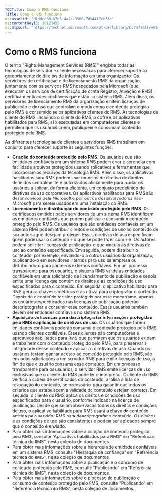 ```yaml
---
TOCTitle: Como o RMS funciona
Title: Como o RMS funciona
ms:assetid: 'd7ddcc38-b7e3-4a2a-9506-7db44f7cb56e'
ms:contentKeyID: 18123855
ms:mtpsurl: 'https://technet.microsoft.com/pt-br/library/Cc747763(v=WS.10)'
---
```


Como o RMS funciona
===================

O termo "Rights Management Services (RMS)" engloba todas as tecnologias de servidor e cliente necessárias para oferecer suporte ao gerenciamento de direitos de informação em uma organização. Os servidores de certificação e de licenciamento RMS da organização, juntamente com os serviços RMS hospedados pela Microsoft (que executam os serviços de certificação de conta Registro, Ativação e RMS), certificam entidades confiáveis que estão no sistema RMS. Além disso, os servidores de licenciamento RMS da organização emitem licenças de publicação e de uso que controlam o modo como o conteúdo protegido pelo RMS é consumido pelos aplicativos clientes do RMS. As tecnologias de cliente do RMS, incluindo o cliente do RMS, o cofre e os aplicativos habilitados para RMS, são executadas em computadores clientes e permitem que os usuários criem, publiquem e consumam conteúdo protegido pelo RMS.

As diferentes tecnologias de clientes e servidores RMS trabalham em conjunto para oferecer suporte às seguintes funções:

-   **Criação do conteúdo protegido pelo RMS**. Os usuários que são entidades confiáveis em um sistema RMS podem criar e gerenciar com facilidade arquivos protegidos usando aplicativos e ferramentas que incorporam os recursos da tecnologia RMS. Além disso, os aplicativos habilitados para RMS podem usar modelos de diretiva de direitos definidos centralmente e autorizados oficialmente para ajudar os usuários a aplicar, de forma eficiente, um conjunto predefinido de diretivas de uso corporativas. Os aplicativos habilitados para RMS são desenvolvidos pela Microsoft e por outros desenvolvedores não-Microsoft para serem usados em uma instalação do RMS.
-   **Licenciamento e distribuição do conteúdo protegido pelo RMS**. Os certificados emitidos pelos servidores de um sistema RMS identificam as entidades confiáveis que podem publicar e consumir o conteúdo protegido pelo RMS. Os usuários que são entidades confiáveis em um sistema RMS podem atribuir direitos e condições de uso ao conteúdo de sua autoria que desejam proteger. Essas diretivas de uso especificam quem pode usar o conteúdo e o que se pode fazer com ele. Os autores podem solicitar licenças de publicação, o que vincula as diretivas de uso ao conteúdo especificado. Em seguida, podem distribuir o conteúdo, por exemplo, enviando-o a outros usuários da organização, publicando-o em servidores internos para uso da empresa ou distribuindo-o para parceiros externos confiáveis.
    Em um processo transparente para os usuários, o sistema RMS valida as entidades confiáveis em uma solicitação de licenciamento de publicação e depois emite uma licença que contém os direitos e as condições de uso especificados para o conteúdo. Em seguida, o aplicativo habilitado para RMS gera as chaves simétricas e as utiliza para criptografar o conteúdo. Depois de o conteúdo ter sido protegido por esse mecanismo, apenas os usuários especificados nas licenças de publicação poderão descriptografar e consumir esse conteúdo. Esses usuários também devem ser entidades confiáveis no sistema RMS.
-   **Aquisição de licenças para descriptografar informações protegidas pelo RMS e aplicação de diretivas de uso**. Os usuários que forem entidades confiáveis poderão consumir o conteúdo protegido pelo RMS usando clientes confiáveis. Esses clientes são computadores e aplicativos habilitados para RMS que permitem que os usuários exibam e trabalhem com o conteúdo protegido pelo RMS, para preservar a integridade desse conteúdo e aplicar as diretivas de uso. Quando os usuários tentam ganhar acesso ao conteúdo protegido pelo RMS, são enviadas solicitações a um servidor RMS para emitir licenças de uso, a fim de que o usuário consuma esse conteúdo.
    Em um processo transparente para os usuários, o servidor RMS emite licenças de uso exclusivas que o cliente do RMS pode ler e interpretar. O cliente do RMS verifica a cadeia de certificados do conteúdo, analisa a lista de revogação do conteúdo, se necessário, para garantir que todos os critérios que estabelecem a validade do conteúdo estejam corretos. Em seguida, o cliente do RMS aplica os direitos e condições de uso especificados para o usuário, conforme indicado na licença de publicação. Desde que sejam observados todos os direitos e condições de uso, o aplicativo habilitado para RMS usará a chave de conteúdo emitida pelo servidor RMS para descriptografar o conteúdo. Os direitos e as condições de uso são consistentes e podem ser aplicados sempre que o conteúdo é enviado.
-   Para obter mais informações sobre a criação de conteúdo protegido pelo RMS, consulte "Aplicativos habilitados para RMS" em "Referência técnica do RMS", nesta coleção de documentos.
-   Para obter mais informações sobre a hierarquia de entidades confiáveis em um sistema RMS, consulte "Hierarquia de confiança" em "Referência técnica do RMS", nesta coleção de documentos.
-   Para obter mais informações sobre a publicação e o consumo de conteúdo protegido pelo RMS, consulte "Publicando" em "Referência técnica do RMS", nesta coleção de documentos.
-   Para obter mais informações sobre o processo de publicação e consumo de conteúdo protegido pelo RMS, consulte "Publicando" em "Referência técnica do RMS", nesta coleção de documentos.
